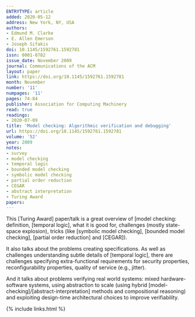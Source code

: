 ```yaml
---
ENTRYTYPE: article
added: 2020-05-12
address: New York, NY, USA
authors:
- Edmund M. Clarke
- E. Allen Emerson
- Joseph Sifakis
doi: 10.1145/1592761.1592781
issn: 0001-0782
issue_date: November 2009
journal: Communications of the ACM
layout: paper
link: https://doi.org/10.1145/1592761.1592781
month: November
number: '11'
numpages: '11'
pages: 74-84
publisher: Association for Computing Machinery
read: true
readings:
- 2020-07-09
title: 'Model checking: Algorithmic verification and debugging'
url: https://doi.org/10.1145/1592761.1592781
volume: '52'
year: 2009
notes:
- survey
- model checking
- temporal logic
- bounded model checking
- symbolic model checking
- partial order reduction
- CEGAR
- abstract interpretation
- Turing Award
papers:
---
```


This [Turing Award] paper/talk is a great overview of [model checking:
definition,
[temporal logic],
what it is good for, challenges (mostly state-space explosion),
tricks (like [symbolic model checking], [bounded model checking], [partial order reduction] and [CEGAR]).

It also talks about the problems creating specifications.
As well as challenges understanding subtle details of [temporal logic],
there are challenges specifying extra-functional requirements for security
properties, reconfigurability properties, quality of service (e.g., jitter).

And it talks about problems verifying real world systems: mixed
hardware-software systems, using abstraction to scale (using hybrid
[model-checking]/[abstract-interpretation] methods and compositional reasoning)
and exploiting design-time architectural choices to improve verifiability.

{% include links.html %}
